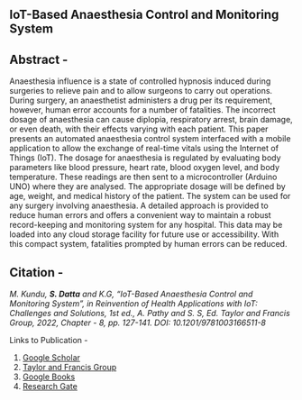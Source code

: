 ## IoT-Based Anaesthesia Control and Monitoring System

## Abstract - 
Anaesthesia influence is a state of controlled hypnosis induced during surgeries to relieve pain and to allow surgeons to carry out operations. During surgery, an anaesthetist administers a drug per its requirement, however, human error accounts for a number of fatalities. The incorrect dosage of anaesthesia can cause diplopia, respiratory arrest, brain damage, or even death, with their effects varying with each patient. This paper presents an automated anaesthesia control system interfaced with a mobile application to allow the exchange of real-time vitals using the Internet of Things (IoT). The dosage for anaesthesia is regulated by evaluating body parameters like blood pressure, heart rate, blood oxygen level, and body temperature. These readings are then sent to a microcontroller (Arduino UNO) where they are analysed. The appropriate dosage will be defined by age, weight, and medical history of the patient. The system can be used for any surgery involving anaesthesia. A detailed approach is provided to reduce human errors and offers a convenient way to maintain a robust record-keeping and monitoring system for any hospital. This data may be loaded into any cloud storage facility for future use or accessibility. With this compact system, fatalities prompted by human errors can be reduced.


## Citation - 
*M. Kundu, **S. Datta** and K.G, “IoT-Based Anaesthesia Control and Monitoring System”, in
Reinvention of Health Applications with IoT: Challenges and Solutions, 1st ed., A. Pathy and S. S, Ed.
Taylor and Francis Group, 2022, Chapter - 8, pp. 127-141. DOI: 10.1201/9781003166511-8*

Links to Publication - 
1. [Google Scholar](https://scholar.google.com/scholar?hl=en&as_sdt=0%2C5&q=IoT-Based+Anaesthesia+Control+and+Monitoring+System&btnG=)
2. [Taylor and Francis Group](https://www.routledge.com/Reinvention-of-Health-Applications-with-IoT-Challenges-and-Solutions/Ambikapathy-Shobana-Logavani-Dharmasa/p/book/9780367763343)
3. [Google Books](https://books.google.co.in/books?id=KppdEAAAQBAJ&newbks=0&printsec=frontcover&pg=PA127&hl=en&source=newbks_fb&redir_esc=y#v=onepage&q&f=false)
4. [Research Gate](https://www.researchgate.net/publication/358442538_IoT-Based_Anaesthesia_Control_and_Monitoring_System)
